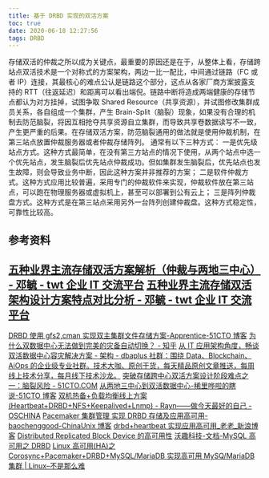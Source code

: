 ```yaml
---
title: 基于 DRBD 实现的双活方案
toc: true
date: 2020-06-18 12:27:56
tags: DRBD
---
```

存储双活的仲裁之所以成为关键点，最重要的原因还是在于，从整体上看，存储跨站点双活技术是一个对称式的方案架构，两边一比一配比，中间通过链路（FC 或者 IP）连接，其最核心的难点公认是链路这个部分，这点从各家厂商方案披露支持的 RTT（往返延迟）和距离可以看出端倪。链路中断将造成两端健康的存储节点都认为对方挂掉，试图争取 Shared Resource（共享资源），并试图修改集群成员关系，各自组成一个集群，产生 Brain-Split（脑裂）现象，如果没有合理的机制去防范脑裂，将因互相抢夺共享资源自立集群，而导致共享卷数据读写不一致，产生更严重的后果。在存储双活方案，防范脑裂通用的做法就是使用仲裁机制，在第三站点放置仲裁服务器或者仲裁存储阵列。
通常有以下三种方式：
一是优先级站点方式。这种方式最简单，在没有第三方站点的情况下使用，从两个站点中选一个优先站点，发生脑裂后优先站点仲裁成功。但如集群发生脑裂后，优先站点也发生故障，则会导致业务中断，因此这种方案并非推荐的方案；
二是软件仲裁方式。这种方式应用比较普遍，采用专门的仲裁软件来实现，仲裁软件放在第三站点，可以跑在物理服务器或虚拟机上，甚至可以部署到公有云上；
三是阵列仲裁盘方式。这种方式是在第三站点采用另外一台阵列创建仲裁盘。这种方式稳定性，可靠性比较高。

## 参考资料

[五种业界主流存储双活方案解析（仲裁与两地三中心） - 邓毓 - twt 企业 IT 交流平台](https://www.talkwithtrend.com/Article/245299)
[五种业界主流存储双活架构设计方案特点对比分析 - 邓毓 - twt 企业 IT 交流平台](https://www.talkwithtrend.com/Article/244809)
---
[DRBD 使用 gfs2,cman 实现双主集群文件存储方案-Apprentice-51CTO 博客](https://blog.51cto.com/apprentice/1400869)
[为什么双数据中心无法做到完美的灾备自动切换？ - 知乎](https://zhuanlan.zhihu.com/p/136877267)
[从 IT 应用架构角度，畅谈双活数据中心容灾解决方案 - 架构 - dbaplus 社群：围绕 Data、Blockchain、AiOps 的企业级专业社群。技术大咖、原创干货，每天精品原创文章推送，每周线上技术分享，每月线下技术沙龙。](https://dbaplus.cn/news-21-1223-1.html)
[突破存储跨中心双活方案设计阶段难点之一：脑裂风险 - 51CTO.COM](https://stor.51cto.com/art/201710/554440.htm)
[从两地三中心到双活数据中心-稀里哗啦的瞎说-51CTO 博客](https://blog.51cto.com/leesbing/1769519)
[双机热备+负载均衡线上方案(Heartbeat+DRBD+NFS+Keepalived+Lnmp) - Rayn——做今天最好的自己 - OSCHINA](https://my.oschina.net/Rayn/blog/161012)
[Pacemaker 集群管理 实现 DRBD 存储及应用高可用-baochenggood-ChinaUnix 博客](http://blog.chinaunix.net/uid-26719405-id-4711740.html)
[drbd+heartbeat 实现应用高可用_老老_新浪博客](http://blog.sina.com.cn/s/blog_53c33d890100bf50.html)
[Distributed Replicated Block Device 的高可用性](https://www.ibm.com/developerworks/cn/linux/l-drbd/index.html)
[沃趣科技-文档-MySQL 高可用之 DRBD](http://www.woqutech.com/docs_info.php?id=513)
[Linux 高可用(HA)之 Corosync+Pacemaker+DRBD+MySQL/MariaDB 实现高可用 MySQ/MariaDB 集群 | Linux–不是那么难](https://www.dwhd.org/20150530_014731.html)
